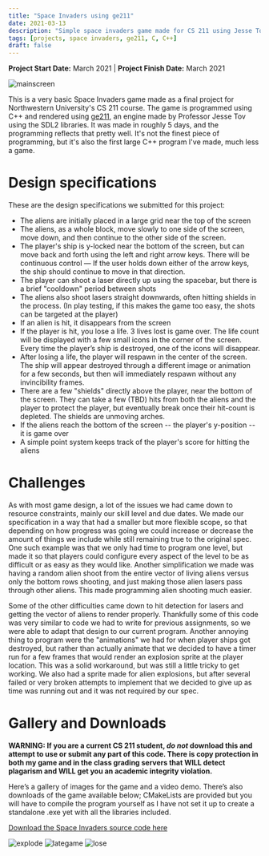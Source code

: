 ```yaml
---
title: "Space Invaders using ge211"
date: 2021-03-13
description: "Simple space invaders game made for CS 211 using Jesse Tov's ge211 engine."
tags: [projects, space invaders, ge211, C, C++]
draft: false
---
```

**Project Start Date:** March 2021 | **Project Finish Date:** March 2021

![mainscreen](/resources/spaceinvaders/mainscreen.png)

This is a very basic Space Invaders game made as a final project for Northwestern University's CS 211 course. The game is programmed using C++ and rendered using [ge211](https://github.com/tov/ge211), an engine made by Professor Jesse Tov using the SDL2 libraries. It was made in roughly 5 days, and the programming reflects that pretty well. It's not the finest piece of programming, but it's also the first large C++ program I've made, much less a game.

# Design specifications

These are the design specifications we submitted for this project:

- The aliens are initially placed in a large grid near the top of the screen
- The aliens, as a whole block, move slowly to one side of the screen, move down, and then continue to the other side of the screen.
- The player's ship is y-locked near the bottom of the screen, but can move back and forth using the left and right arrow keys. There will be continuous control — If the user holds down either of the arrow keys, the ship should continue to move in that direction.
- The player can shoot a laser directly up using the spacebar, but there is a brief "cooldown" period between shots
- The aliens also shoot lasers straight downwards, often hitting shields in the process. (In play testing, if this makes the game too easy, the shots can be targeted at the player)
- If an alien is hit, it disappears from the screen
- If the player is hit, you lose a life. 3 lives lost is game over. The life count will be displayed with a few small icons in the corner of the screen. Every time the player’s ship is destroyed, one of the icons will disappear.
- After losing a life, the player will respawn in the center of the screen. The ship will appear destroyed through a different image or animation for a few seconds, but then will immediately respawn without any invincibility frames.
- There are a few "shields" directly above the player, near the bottom of the screen. They can take a few (TBD) hits from both the aliens and the player to protect the player, but eventually break once their hit-count is depleted. The shields are unmoving arches.
- If the aliens reach the bottom of the screen -- the player's y-position -- it is game over
- A simple point system keeps track of the player's score for hitting the aliens

# Challenges

As with most game design, a lot of the issues we had came down to resource constraints, mainly our skill level and due dates. We made our specification in a way that had a smaller but more flexible scope, so that depending on how progress was going we could increase or decrease the amount of things we include while still remaining true to the original spec. One such example was that we only had time to program one level, but made it so that players could configure every aspect of the level to be as difficult or as easy as they would like. Another simplification we made was having a random alien shoot from the entire vector of living aliens versus only the bottom rows shooting, and just making those alien lasers pass through other aliens. This made programming alien shooting much easier.

Some of the other difficulties came down to hit detection for lasers and getting the vector of aliens to render properly. Thankfully some of this code was very similar to code we had to write for previous assignments, so we were able to adapt that design to our current program. Another annoying thing to program were the "animations" we had for when player ships got destroyed, but rather than actually animate that we decided to have a timer run for a few frames that would render an explosion sprite at the player location. This was a solid workaround, but was still a little tricky to get working. We also had a sprite made for alien explosions, but after several failed or very broken attempts to implement that we decided to give up as time was running out and it was not required by our spec.

# Gallery and Downloads

**WARNING: If you are a current CS 211 student, *do not* download this and attempt to use or submit any part of this code. There is copy protection in both my game and in the class grading servers that WILL detect plagarism and WILL get you an academic integrity violation.**

Here’s a gallery of images for the game and a video demo. There’s also downloads of the game available below; CMakeLists are provided but you will have to compile the program yourself as I have not set it up to create a standalone .exe yet with all the libraries included.

[Download the Space Invaders source code here](https://github.com/jackburkhardt/ge211-spaceinvaders)

![explode](/resources/spaceinvaders/explode.png) ![lategame](/resources/spaceinvaders/lategame.png) ![lose](/resources/spaceinvaders/lose.png)